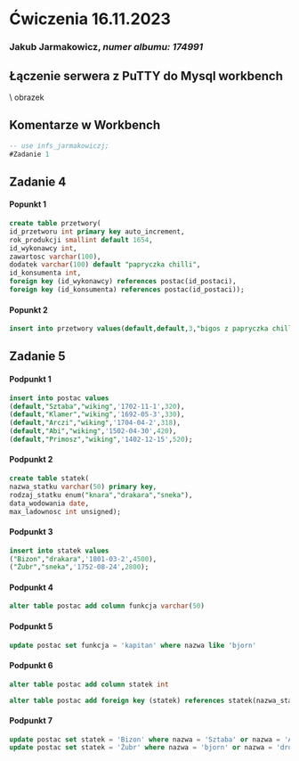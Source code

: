 # Ćwiczenia 16.11.2023
### Jakub Jarmakowicz, _numer albumu: 174991_
## Łączenie serwera z PuTTY do Mysql workbench
\\ obrazek
## Komentarze w Workbench
```sql
-- use infs_jarmakowiczj;
#Zadanie 1
```
## Zadanie 4
#### Popunkt 1
```sql
create table przetwory(
id_przetworu int primary key auto_increment,
rok_produkcji smallint default 1654,
id_wykonawcy int,
zawartosc varchar(100),
dodatek varchar(100) default "papryczka chilli",
id_konsumenta int,
foreign key (id_wykonawcy) references postac(id_postaci),
foreign key (id_konsumenta) references postac(id_postaci));
```
#### Popunkt 2
```sql
insert into przetwory values(default,default,3,"bigos z papryczka chilli",default,3);
```
## Zadanie 5
#### Podpunkt 1
```sql
insert into postac values
(default,"Sztaba","wiking",'1702-11-1',320),
(default,"Klamer","wiking",'1692-05-3',330),
(default,"Arczi","wiking",'1704-04-2',318),
(default,"Abi","wiking",'1502-04-30',420),
(default,"Primosz","wiking",'1402-12-15',520);
```
#### Podpunkt 2
```sql
create table statek(
nazwa_statku varchar(50) primary key,
rodzaj_statku enum("knara","drakara","sneka"),
data_wodowania date,
max_ladownosc int unsigned);
```
#### Podpunkt 3
```sql
insert into statek values
("Bizon","drakara",'1801-03-2',4500),
("Żubr","sneka",'1752-08-24',2800);
```
#### Podpunkt 4
```sql
alter table postac add column funkcja varchar(50)
```
#### Podpunkt 5
```sql
update postac set funkcja = 'kapitan' where nazwa like 'bjorn'
```
#### Podpunkt 6
```sql
alter table postac add column statek int

alter table postac add foreign key (statek) references statek(nazwa_statku)
```
#### Podpunkt 7
```sql
update postac set statek = 'Bizon' where nazwa = 'Sztaba' or nazwa = 'Arczi' or nazwa = 'Klamer' or nazwa = 'Primosz' or nazwa = 'Abi';
update postac set statek = 'Żubr' where nazwa = 'bjorn' or nazwa = 'drozd'
```

